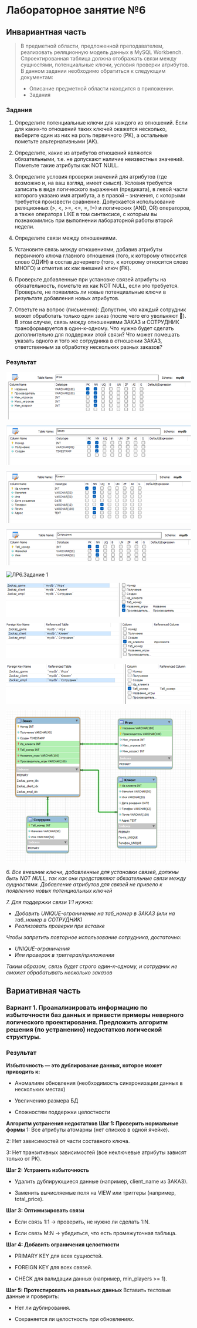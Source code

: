 # Лабораторное занятие №6
## Инвариантная часть
> В предметной области, предложенной преподавателем, реализовать реляционную  модель данных в MySQL Workbench. Спроектированная таблица должна отображать связи между сущностями, потенциальные ключи, условия проверки атрибутов.
>В данном задании необходимо обратиться к следующим документам:
> - Описание предметной области находится в приложении.
> - Задания

### Задания
1. Определите потенциальные ключи для каждого из отношений. Если для 
каких-то отношений таких ключей окажется несколько, выберите один из них 
на роль первичного (PK), а остальные пометьте альтернативными (AK).  

2. Определите, какие из атрибутов отношений являются обязательными, т.е. не 
допускают наличие неизвестных значений. Пометьте такие атрибуты как NOT 
NULL.  
3. Определите условия проверки значений для атрибутов (где возможно и, на 
ваш взгляд, имеет смысл). Условия требуется записать в виде логического 
выражения (предиката), в левой части которого указано имя атрибута, а в 
правой – значения, с которыми требуется произвести сравнение. Допускается 
использование реляционных (>, <, >=, <=, =, !=) и логических (AND, OR) 
операторов, а также оператора LIKE в том синтаксисе, с которым вы 
познакомились при выполнении лабораторной работы второй недели.  

4. Определите связи между отношениями.  

5. Установите связь между отношениями, добавив атрибуты первичного ключа 
главного отношения (того, к которому относится слово ОДИН) в состав 
дочернего (того, к которому относится слово МНОГО) и отметив их как 
внешний ключ (FK).  

6. Проверьте добавленные при установке связей атрибуты на обязательность, 
пометьте их как NOT NULL, если это требуется. Проверьте, не появились ли 
новые потенциальные ключи в результате добавления новых атрибутов.

7. Ответьте на вопрос (письменно): 
Допустим, что каждый сотрудник может обработать только один заказ (после 
чего его увольняют ). В этом случае, связь между отношениями ЗАКАЗ и 
СОТРУДНИК трансформируется в один-к-одному. Что нужно будет сделать 
дополнительно для поддержки этой связи? Что может помешать указать 
одного и того же сотрудника в отношении ЗАКАЗ, ответственным за 
обработку нескольких разных заказов? 

### Результат

![ЛР6.Задание 1](https://github.com/Stepanova-Anna/based/blob/main/LR6/игра.png)

![ЛР6.Задание 1](https://github.com/Stepanova-Anna/based/blob/main/LR6/заказ.png)

![ЛР6.Задание 1](https://github.com/Stepanova-Anna/based/blob/main/LR6/клиент.png)

![ЛР6.Задание 1](https://github.com/Stepanova-Anna/based/blob/main/LR6/сотрудник.png)

![ЛР6.Задание 1](https://github.com/Stepanova-Anna/based/blob/main/LR6/з3.png)

![ЛР6.Задание 1](https://github.com/Stepanova-Anna/based/blob/main/LR6/св1.png)

![ЛР6.Задание 1](https://github.com/Stepanova-Anna/based/blob/main/LR6/св2.png)

![ЛР6.Задание 1](https://github.com/Stepanova-Anna/based/blob/main/LR6/св3.png)

![ЛР6.Задание 1](https://github.com/Stepanova-Anna/based/blob/main/LR6/связи.png)

*6. Все внешние ключи, добавленные для установки связей, должны быть NOT NULL, так как они представляют обязательные связи между сущностями. Добавление атрибутов для связей не привело к появлению новых потенциальных ключей*

*7. Для поддержки связи 1:1 нужно:*
- *Добавить UNIQUE-ограничение на таб_номер в ЗАКАЗ (или на таб_номер в СОТРУДНИК)*
- *Реализовать проверки при вставке*

*Чтобы запретить повторное использование сотрудника, достаточно:*
- *UNIQUE-ограничения*
- *Или проверок в триггерах/приложении*

*Таким образом, связь будет строго один-к-одному, и сотрудник не сможет обрабатывать несколько заказов*

## Вариативная часть
### Вариант 1. Проанализировать информацию по избыточности баз данных и привести примеры неверного логического проектирования. Предложить алгоритм решения (по устранению) недостатков логической структуры. 

### Результат

**Избыточность — это дублирование данных, которое может приводить к:**

- Аномалиям обновления (необходимость синхронизации данных в нескольких местах)

- Увеличению размера БД

- Сложностям поддержки целостности


**Алгоритм устранения недостатков**
**Шаг 1: Проверить нормальные формы**
1: Все атрибуты атомарны (нет списков в одной ячейке).

2: Нет зависимостей от части составного ключа.

3: Нет транзитивных зависимостей (все неключевые атрибуты зависят только от PK).

**Шаг 2: Устранить избыточность**
- Удалить дублирующиеся данные (например, client_name из ЗАКАЗ).

- Заменить вычисляемые поля на VIEW или триггеры (например, total_price).

**Шаг 3: Оптимизировать связи**
- Если связь 1:1 → проверить, не нужно ли сделать 1:N.

- Если связь M:N → убедиться, что есть промежуточная таблица.

**Шаг 4: Добавить ограничения целостности**
- PRIMARY KEY для всех сущностей.

- FOREIGN KEY для всех связей.

- CHECK для валидации данных (например, min_players >= 1).

**Шаг 5: Протестировать на реальных данных**
Вставить тестовые данные и проверить:

- Нет ли дублирования.

- Сохраняется ли целостность при обновлениях.
